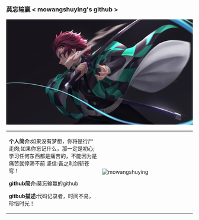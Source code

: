 <h3> 莫忘输赢 &lt mowangshuying's github &gt </h3>
<table width="100%" border="0" cellspacing="15" cellpadding="0">
<tbody>
  <tr>
      <td width="50%">
         <p><b>个人简介:</b>如果没有梦想，你将是行尸走肉;如果你忘记什么，那一定是初心;学习任何东西都是痛苦的，不能因为是痛苦就停滞不前 坚信:吾之利剑斩苍穹！</p>
        <p><b>github简介:</b>莫忘输赢的github</p>
        <p><b>gitbub描述:</b>代码记录者，时间不易，珍惜时光！</p>
      </td>
      <td width="50%">
        <p align="left"> <img src="https://github-readme-stats.vercel.app/api?username=zhanghang1989&show_icons=true&include_all_commits=true&count_private=true" alt="mowangshuying" /> </p>
      </td>
  </tr>
  <tr>
    <td="100%">
      <img src="./img/mowangshuying.png"/>
    </td>  
​  </tr>
</tbody>
</table>
